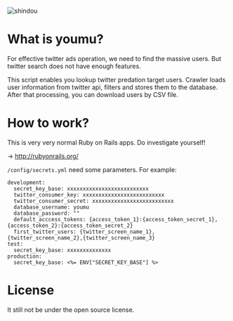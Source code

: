 ![shindou](https://user-images.githubusercontent.com/10524945/32308975-fad39cfc-bfcb-11e7-9758-ab7b2036fa0e.jpg)

# What is youmu?

For effective twitter ads operation, we need to find the massive users. But twitter search does not have enough features.

This script enables you lookup twitter predation target users. Crawler loads user information from twitter api, filters and stores them to the database. After that processing, you can download users by CSV file.

# How to work?

This is very very normal Ruby on Rails apps. Do investigate yourself!

-> http://rubyonrails.org/

`/config/secrets.yml` need some parameters. For example:

```
development:
  secret_key_base: xxxxxxxxxxxxxxxxxxxxxxxxxx
  twitter_consumer_key: xxxxxxxxxxxxxxxxxxxxxxxxxx
  twitter_consumer_secret: xxxxxxxxxxxxxxxxxxxxxxxxxx
  database_username: youmu
  database_password: ""
  default_acccess_tokens: {access_token_1}:{access_token_secret_1},{access_token_2}:{access_token_secret_2}
  first_twitter_users: {twitter_screen_name_1},{twitter_screen_name_2},{twitter_screen_name_3}
test:
  secret_key_base: xxxxxxxxxxxxxx
production:
  secret_key_base: <%= ENV["SECRET_KEY_BASE"] %>
```

# License

It still not be under the open source license.
